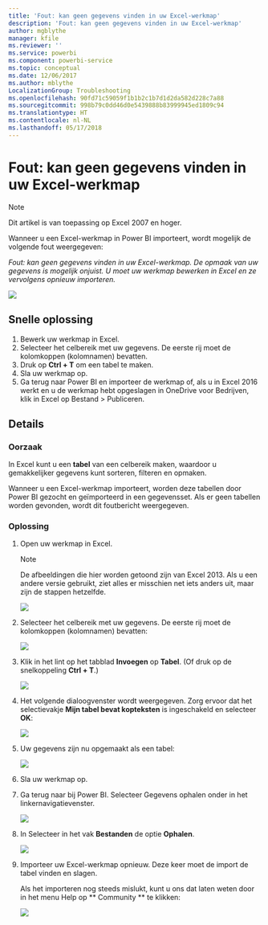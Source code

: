 ```yaml
---
title: 'Fout: kan geen gegevens vinden in uw Excel-werkmap'
description: 'Fout: kan geen gegevens vinden in uw Excel-werkmap'
author: mgblythe
manager: kfile
ms.reviewer: ''
ms.service: powerbi
ms.component: powerbi-service
ms.topic: conceptual
ms.date: 12/06/2017
ms.author: mblythe
LocalizationGroup: Troubleshooting
ms.openlocfilehash: 90fd71c59059f1b1b2c1b7d1d2da582d228c7a88
ms.sourcegitcommit: 998b79c0dd46d0e5439888b83999945ed1809c94
ms.translationtype: HT
ms.contentlocale: nl-NL
ms.lasthandoff: 05/17/2018
---
```

# <a name="error-we-couldnt-find-any-data-in-your-excel-workbook"></a>Fout: kan geen gegevens vinden in uw Excel-werkmap

>[!NOTE]
>Dit artikel is van toepassing op Excel 2007 en hoger.

Wanneer u een Excel-werkmap in Power BI importeert, wordt mogelijk de volgende fout weergegeven:

*Fout: kan geen gegevens vinden in uw Excel-werkmap. De opmaak van uw gegevens is mogelijk onjuist. U moet uw werkmap bewerken in Excel en ze vervolgens opnieuw importeren.*

![](media/service-admin-troubleshoot-excel-workbook-data/pbi_wecouldntfindanydata.png)

## <a name="quick-solution"></a>Snelle oplossing
1. Bewerk uw werkmap in Excel.
2. Selecteer het celbereik met uw gegevens. De eerste rij moet de kolomkoppen (kolomnamen) bevatten.
3. Druk op **Ctrl + T** om een tabel te maken.
4. Sla uw werkmap op.
5. Ga terug naar Power BI en importeer de werkmap of, als u in Excel 2016 werkt en u de werkmap hebt opgeslagen in OneDrive voor Bedrijven, klik in Excel op Bestand > Publiceren.

## <a name="details"></a>Details
### <a name="cause"></a>Oorzaak
In Excel kunt u een **tabel** van een celbereik maken, waardoor u gemakkelijker gegevens kunt sorteren, filteren en opmaken.

Wanneer u een Excel-werkmap importeert, worden deze tabellen door Power BI gezocht en geïmporteerd in een gegevensset. Als er geen tabellen worden gevonden, wordt dit foutbericht weergegeven.

### <a name="solution"></a>Oplossing
1. Open uw werkmap in Excel. 
    >[!NOTE]
    >De afbeeldingen die hier worden getoond zijn van Excel 2013. Als u een andere versie gebruikt, ziet alles er misschien net iets anders uit, maar zijn de stappen hetzelfde.
    
    ![](media/service-admin-troubleshoot-excel-workbook-data/pbi_trb_xlwksht1.png)
2. Selecteer het celbereik met uw gegevens. De eerste rij moet de kolomkoppen (kolomnamen) bevatten:
   
    ![](media/service-admin-troubleshoot-excel-workbook-data/pbi_trb_xlwksht2.png)
3. Klik in het lint op het tabblad **Invoegen** op **Tabel**. (Of druk op de snelkoppeling **Ctrl + T**.)
   
    ![](media/service-admin-troubleshoot-excel-workbook-data/pbi_trb_xlwksht3.png)
4. Het volgende dialoogvenster wordt weergegeven. Zorg ervoor dat het selectievakje **Mijn tabel bevat kopteksten** is ingeschakeld en selecteer **OK**:
   
    ![](media/service-admin-troubleshoot-excel-workbook-data/pbi_trb_xlcreatetbl.png)
5. Uw gegevens zijn nu opgemaakt als een tabel:
   
    ![](media/service-admin-troubleshoot-excel-workbook-data/pbi_trb_xltbl.png)
6. Sla uw werkmap op.
7. Ga terug naar bij Power BI. Selecteer Gegevens ophalen onder in het linkernavigatievenster.
   
    ![](media/service-admin-troubleshoot-excel-workbook-data/pbi_getdata.png)
8. In Selecteer in het vak **Bestanden** de optie **Ophalen**.
   
    ![](media/service-admin-troubleshoot-excel-workbook-data/pbi_getfiles.png)
9. Importeer uw Excel-werkmap opnieuw. Deze keer moet de import de tabel vinden en slagen.
   
    Als het importeren nog steeds mislukt, kunt u ons dat laten weten door in het menu Help op ** Community ** te klikken:
   
    ![](media/service-admin-troubleshoot-excel-workbook-data/pbi_questionmenucommunity.png)
